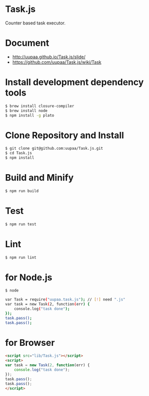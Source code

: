 Task.js
=======

Counter based task executor.


# Document

- http://uupaa.github.io/Task.js/slide/
- https://github.com/uupaa/Task.js/wiki/Task

# Install development dependency tools

```sh
$ brew install closure-compiler
$ brew install node
$ npm install -g plato
```

# Clone Repository and Install

```sh
$ git clone git@github.com:uupaa/Task.js.git
$ cd Task.js
$ npm install
```

# Build and Minify

```sh
$ npm run build
```

# Test

```sh
$ npm run test
```

# Lint

```sh
$ npm run lint
```

# for Node.js
```sh
$ node

var Task = require("uupaa.task.js"); // [!] need ".js"
var task = new Task(2, function(err) {
    console.log("task done");
});
task.pass();
task.pass();
```

# for Browser

```html
<script src="lib/Task.js"></script>
<script>
var task = new Task(2, function(err) {
    console.log("task done");
});
task.pass();
task.pass();
</script>
```

